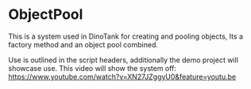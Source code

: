 # ObjectPool
This is a system used in DinoTank for creating and pooling objects, Its a factory method and an object pool combined.

Use is outlined in the script headers, additionally the demo project will showcase use.
This video will show the system off: https://www.youtube.com/watch?v=XN27JZggyU0&feature=youtu.be

